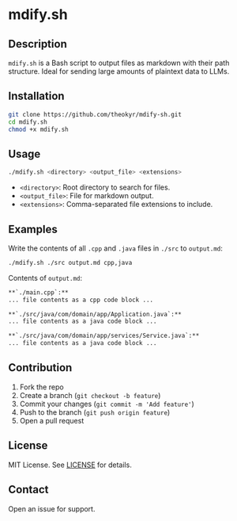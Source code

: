 # mdify.sh

## Description

`mdify.sh` is a Bash script to output files as markdown with their path structure. Ideal for sending large amounts of plaintext data to LLMs.

## Installation

```bash
git clone https://github.com/theokyr/mdify-sh.git
cd mdify.sh
chmod +x mdify.sh
```

## Usage

```bash
./mdify.sh <directory> <output_file> <extensions>
```

- `<directory>`: Root directory to search for files.
- `<output_file>`: File for markdown output.
- `<extensions>`: Comma-separated file extensions to include.

## Examples

Write the contents of all `.cpp` and `.java` files in `./src` to `output.md`:

```bash
./mdify.sh ./src output.md cpp,java
```

Contents of `output.md`:
```markdown
**`./main.cpp`:**
... file contents as a cpp code block ...

**`./src/java/com/domain/app/Application.java`:**
... file contents as a java code block ...

**`./src/java/com/domain/app/services/Service.java`:**
... file contents as a java code block ...
```

## Contribution

1. Fork the repo
2. Create a branch (`git checkout -b feature`)
3. Commit your changes (`git commit -m 'Add feature'`)
4. Push to the branch (`git push origin feature`)
5. Open a pull request

## License

MIT License. See [LICENSE](LICENSE) for details.

## Contact

Open an issue for support.
